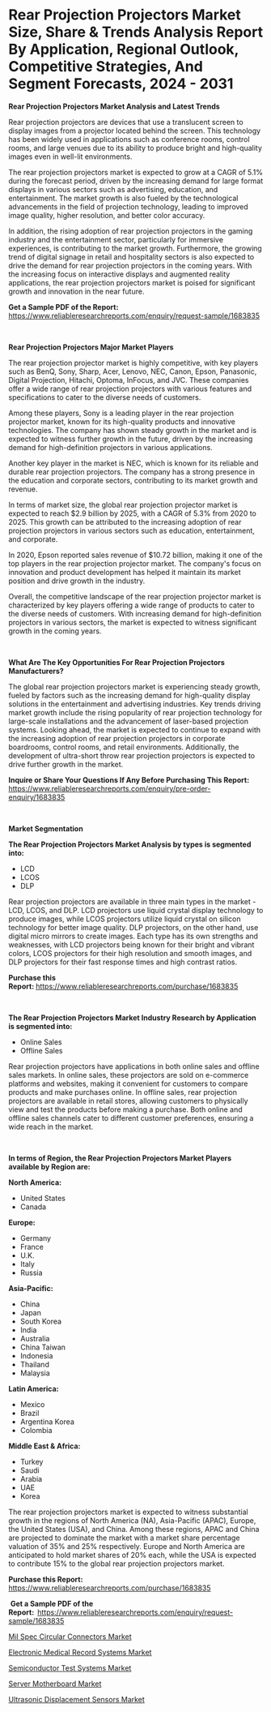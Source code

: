 <p><h1>Rear Projection Projectors Market Size, Share & Trends Analysis Report By Application, Regional Outlook, Competitive Strategies, And Segment Forecasts, 2024 - 2031</h1></p><p><strong>Rear Projection Projectors Market Analysis and Latest Trends</strong></p>
<p><p>Rear projection projectors are devices that use a translucent screen to display images from a projector located behind the screen. This technology has been widely used in applications such as conference rooms, control rooms, and large venues due to its ability to produce bright and high-quality images even in well-lit environments.</p><p>The rear projection projectors market is expected to grow at a CAGR of 5.1% during the forecast period, driven by the increasing demand for large format displays in various sectors such as advertising, education, and entertainment. The market growth is also fueled by the technological advancements in the field of projection technology, leading to improved image quality, higher resolution, and better color accuracy.</p><p>In addition, the rising adoption of rear projection projectors in the gaming industry and the entertainment sector, particularly for immersive experiences, is contributing to the market growth. Furthermore, the growing trend of digital signage in retail and hospitality sectors is also expected to drive the demand for rear projection projectors in the coming years. With the increasing focus on interactive displays and augmented reality applications, the rear projection projectors market is poised for significant growth and innovation in the near future.</p></p>
<p><strong>Get a Sample PDF of the Report:&nbsp;</strong> <a href="https://www.reliableresearchreports.com/enquiry/request-sample/1683835">https://www.reliableresearchreports.com/enquiry/request-sample/1683835</a></p>
<p>&nbsp;</p>
<p><strong>Rear Projection Projectors Major Market Players</strong></p>
<p><p>The rear projection projector market is highly competitive, with key players such as BenQ, Sony, Sharp, Acer, Lenovo, NEC, Canon, Epson, Panasonic, Digital Projection, Hitachi, Optoma, InFocus, and JVC. These companies offer a wide range of rear projection projectors with various features and specifications to cater to the diverse needs of customers.</p><p>Among these players, Sony is a leading player in the rear projection projector market, known for its high-quality products and innovative technologies. The company has shown steady growth in the market and is expected to witness further growth in the future, driven by the increasing demand for high-definition projectors in various applications.</p><p>Another key player in the market is NEC, which is known for its reliable and durable rear projection projectors. The company has a strong presence in the education and corporate sectors, contributing to its market growth and revenue.</p><p>In terms of market size, the global rear projection projector market is expected to reach $2.9 billion by 2025, with a CAGR of 5.3% from 2020 to 2025. This growth can be attributed to the increasing adoption of rear projection projectors in various sectors such as education, entertainment, and corporate.</p><p>In 2020, Epson reported sales revenue of $10.72 billion, making it one of the top players in the rear projection projector market. The company's focus on innovation and product development has helped it maintain its market position and drive growth in the industry.</p><p>Overall, the competitive landscape of the rear projection projector market is characterized by key players offering a wide range of products to cater to the diverse needs of customers. With increasing demand for high-definition projectors in various sectors, the market is expected to witness significant growth in the coming years.</p></p>
<p>&nbsp;</p>
<p><strong>What Are The Key Opportunities For Rear Projection Projectors Manufacturers?</strong></p>
<p><p>The global rear projection projectors market is experiencing steady growth, fueled by factors such as the increasing demand for high-quality display solutions in the entertainment and advertising industries. Key trends driving market growth include the rising popularity of rear projection technology for large-scale installations and the advancement of laser-based projection systems. Looking ahead, the market is expected to continue to expand with the increasing adoption of rear projection projectors in corporate boardrooms, control rooms, and retail environments. Additionally, the development of ultra-short throw rear projection projectors is expected to drive further growth in the market.</p></p>
<p><strong>Inquire or Share Your Questions If Any Before Purchasing This Report:</strong> <a href="https://www.reliableresearchreports.com/enquiry/pre-order-enquiry/1683835">https://www.reliableresearchreports.com/enquiry/pre-order-enquiry/1683835</a></p>
<p>&nbsp;</p>
<p><strong>Market Segmentation</strong></p>
<p><strong>The Rear Projection Projectors Market Analysis by types is segmented into:</strong></p>
<p><ul><li>LCD</li><li>LCOS</li><li>DLP</li></ul></p>
<p><p>Rear projection projectors are available in three main types in the market - LCD, LCOS, and DLP. LCD projectors use liquid crystal display technology to produce images, while LCOS projectors utilize liquid crystal on silicon technology for better image quality. DLP projectors, on the other hand, use digital micro mirrors to create images. Each type has its own strengths and weaknesses, with LCD projectors being known for their bright and vibrant colors, LCOS projectors for their high resolution and smooth images, and DLP projectors for their fast response times and high contrast ratios.</p></p>
<p><strong>Purchase this Report:&nbsp;</strong><a href="https://www.reliableresearchreports.com/purchase/1683835">https://www.reliableresearchreports.com/purchase/1683835</a></p>
<p>&nbsp;</p>
<p><strong>The Rear Projection Projectors Market Industry Research by Application is segmented into:</strong></p>
<p><ul><li>Online Sales</li><li>Offline Sales</li></ul></p>
<p><p>Rear projection projectors have applications in both online sales and offline sales markets. In online sales, these projectors are sold on e-commerce platforms and websites, making it convenient for customers to compare products and make purchases online. In offline sales, rear projection projectors are available in retail stores, allowing customers to physically view and test the products before making a purchase. Both online and offline sales channels cater to different customer preferences, ensuring a wide reach in the market.</p></p>
<p>&nbsp;</p>
<p><strong>In terms of Region, the Rear Projection Projectors Market Players available by Region are:</strong></p>
<p>
    <p> <strong> North America: </strong>
        <ul>
            <li>United States</li>
            <li>Canada</li>
        </ul>
        </p> 
    <p> <strong> Europe: </strong>
        <ul>
            <li>Germany</li>
            <li>France</li>
            <li>U.K.</li>
            <li>Italy</li>
            <li>Russia</li>
        </ul>
        </p> 
    <p> <strong> Asia-Pacific: </strong>
        <ul>
            <li>China</li>
            <li>Japan</li>
            <li>South Korea</li>
            <li>India</li>
            <li>Australia</li>
            <li>China Taiwan</li>
            <li>Indonesia</li>
            <li>Thailand</li>
            <li>Malaysia</li>
        </ul>
        </p> 
    <p> <strong> Latin America: </strong>
        <ul>
            <li>Mexico</li>
            <li>Brazil</li>
            <li>Argentina Korea</li>
            <li>Colombia</li>
        </ul>
        </p> 
    <p> <strong> Middle East & Africa: </strong>
        <ul>
            <li>Turkey</li>
            <li>Saudi</li>
            <li>Arabia</li>
            <li>UAE</li>
            <li>Korea</li>
        </ul>
    </p>
    </p>
<p><p>The rear projection projectors market is expected to witness substantial growth in the regions of North America (NA), Asia-Pacific (APAC), Europe, the United States (USA), and China. Among these regions, APAC and China are projected to dominate the market with a market share percentage valuation of 35% and 25% respectively. Europe and North America are anticipated to hold market shares of 20% each, while the USA is expected to contribute 15% to the global rear projection projectors market.</p></p>
<p><strong>Purchase this Report: </strong><a href="https://www.reliableresearchreports.com/purchase/1683835">https://www.reliableresearchreports.com/purchase/1683835</a></p>
<p>&nbsp;<strong>Get a Sample PDF of the Report:&nbsp;&nbsp;</strong><a href="https://www.reliableresearchreports.com/enquiry/request-sample/1683835">https://www.reliableresearchreports.com/enquiry/request-sample/1683835</a></p>
<p><strong></strong></p>
<p><p><a href="https://medium.com/@rowannolan544/mil-spec-circular-connectors-market-report-reveals-the-latest-trends-and-growth-opportunities-of-dffb6e66c9d1">Mil Spec Circular Connectors Market</a></p><p><a href="https://medium.com/@joshuabaker550/electronic-medical-record-systems-market-size-market-outlook-and-market-forecast-2024-to-2031-3f468397bee3">Electronic Medical Record Systems Market</a></p><p><a href="https://medium.com/@tevinjewess/semiconductor-test-systems-market-trends-forecast-and-competitive-analysis-to-2031-f31cbb08b630">Semiconductor Test Systems Market</a></p><p><a href="https://medium.com/@tevinjewess/server-motherboard-market-analysis-and-sze-forecasted-for-period-from-2024-to-2031-132e7b92a6f4">Server Motherboard Market</a></p><p><a href="https://medium.com/@rowannolan544/ultrasonic-displacement-sensors-market-competitive-analysis-market-trends-and-forecast-to-2031-2849b91bf77c">Ultrasonic Displacement Sensors Market</a></p></p>